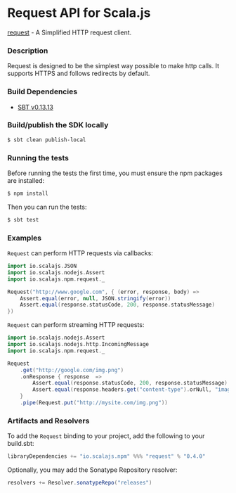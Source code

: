 Request API for Scala.js
=======================
[request](https://www.npmjs.com/package/request) - A Simplified HTTP request client.

### Description

Request is designed to be the simplest way possible to make http calls. 
It supports HTTPS and follows redirects by default.

### Build Dependencies


* [SBT v0.13.13](http://www.scala-sbt.org/download.html)

### Build/publish the SDK locally

```bash
$ sbt clean publish-local
```

### Running the tests

Before running the tests the first time, you must ensure the npm packages are installed:

```bash
$ npm install
```

Then you can run the tests:

```bash
$ sbt test
```

### Examples

`Request` can perform HTTP requests via callbacks:

```scala
import io.scalajs.JSON
import io.scalajs.nodejs.Assert
import io.scalajs.npm.request._

Request("http://www.google.com", { (error, response, body) => 
    Assert.equal(error, null, JSON.stringify(error))
    Assert.equal(response.statusCode, 200, response.statusMessage)
})
```

`Request` can perform streaming HTTP requests:

```scala
import io.scalajs.nodejs.Assert
import io.scalajs.nodejs.http.IncomingMessage
import io.scalajs.npm.request._

Request
    .get("http://google.com/img.png")
    .onResponse { response  => 
        Assert.equal(response.statusCode, 200, response.statusMessage)
        Assert.equal(response.headers.get("content-type").orNull, "image/png", response.headers.get("content-type").orNull)
    }
    .pipe(Request.put("http://mysite.com/img.png"))
```

### Artifacts and Resolvers

To add the `Request` binding to your project, add the following to your build.sbt:  

```sbt
libraryDependencies += "io.scalajs.npm" %%% "request" % "0.4.0"
```

Optionally, you may add the Sonatype Repository resolver:

```sbt   
resolvers += Resolver.sonatypeRepo("releases") 
```